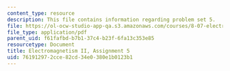 ```yaml
---
content_type: resource
description: This file contains information regarding problem set 5.
file: https://ol-ocw-studio-app-qa.s3.amazonaws.com/courses/8-07-electromagnetism-ii-fall-2012/761912972cce82cd34e0380e1b0123b1_MIT8_07F12_pset05.pdf
file_type: application/pdf
parent_uid: f61fafbd-b7b1-37c4-b23f-6fa13c353e85
resourcetype: Document
title: Electromagnetism II, Assignment 5
uid: 76191297-2cce-82cd-34e0-380e1b0123b1
---
```

